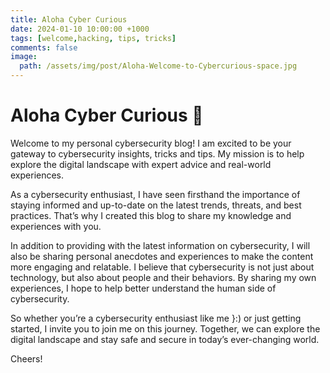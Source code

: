 ```yaml
---
title: Aloha Cyber Curious
date: 2024-01-10 10:00:00 +1000
tags: [welcome,hacking, tips, tricks]
comments: false
image:
  path: /assets/img/post/Aloha-Welcome-to-Cybercurious-space.jpg
---
```


# Aloha Cyber Curious 👋

Welcome to my personal cybersecurity blog! I am excited to be your gateway to cybersecurity insights, tricks and tips. My mission is to help explore the digital landscape with expert advice and real-world experiences.

As a cybersecurity enthusiast, I have seen firsthand the importance of staying informed and up-to-date on the latest trends, threats, and best practices. That’s why I created this blog to share my knowledge and experiences with you.

In addition to providing with the latest information on cybersecurity, I will also be sharing personal anecdotes and experiences to make the content more engaging and relatable. I believe that cybersecurity is not just about technology, but also about people and their behaviors. By sharing my own experiences, I hope to help better understand the human side of cybersecurity.

So whether you’re a cybersecurity enthusiast like me }:) or just getting started, I invite you to join me on this journey. Together, we can explore the digital landscape and stay safe and secure in today’s ever-changing world.

Cheers!